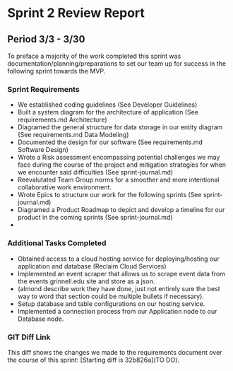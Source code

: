 # Sprint 2 Review Report
## Period 3/3 - 3/30

To preface a majority of the work completed this sprint was documentation/planning/preparations to set our team up for success in the following sprint towards the MVP. 

### Sprint Requirements
- We established coding guidelines (See Developer Guidelines)
- Built a system diagram for the architecture of application (See requirements.md Architecture)
- Diagramed the general structure for data storage in our entity diagram (See requirements.md Data Modeling)
- Documented the design for our software (See requirements.md Software Design)
- Wrote a Risk assessment encompassing potential challenges we may face during the course of the project and mitigation strategies for when we encounter said difficulties (See sprint-journal.md)
- Reevalutated Team Group norms for a smoother and more intentional collaborative work environment.
- Wrote Epics to structure our work for the following sprints (See sprint-journal.md)
- Diagramed a Product Roadmap to depict and develop a timeline for our product in the coming sprints (See sprint-journal.md)
- 

### Additional Tasks Completed
- Obtained access to a cloud hosting service for deploying/hosting our application and database (Reclaim Cloud Services)
- Implemented an event scraper that allows us to scrape event data from the events.grinnell.edu site and store as a json. 
- (almond describe work they have done, just not entirely sure the best way to word that section could be multiple bullets if necessary).
- Setup database and table configurations on our hosting service.
- Implemented a connection process from our Application node to our Database node.

### GIT Diff Link
This diff shows the changes we made to the requirements document over the course of this sprint: [Starting diff is 32b826a](TO DO).